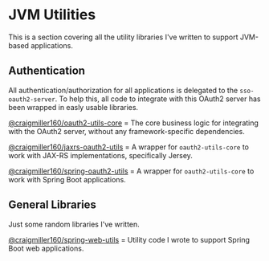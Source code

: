 # JVM Utilities

This is a section covering all the utility libraries I've written to support JVM-based applications.

## Authentication

All authentication/authorization for all applications is delegated to the `sso-oauth2-server`. To help this, all code to integrate with this OAuth2 server has been wrapped in easly usable libraries.

[@craigmiller160/oauth2-utils-core](https://github.com/craigmiller160/oauth2-utils-core) = The core business logic for integrating with the OAuth2 server, without any framework-specific dependencies.

[@craigmiller160/jaxrs-oauth2-utils](https://github.com/craigmiller160/jaxrs-oauth2-utils) = A wrapper for `oauth2-utils-core` to work with JAX-RS implementations, specifically Jersey.

[@craigmiller160/spring-oauth2-utils](https://github.com/craigmiller160/spring-oauth2-utils) = A wrapper for `oauth2-utils-core` to work with Spring Boot applications.

## General Libraries

Just some random libraries I've written.

[@craigmiller160/spring-web-utils](https://github.com/craigmiller160/spring-web-utils) = Utility code I wrote to support Spring Boot web applications.
